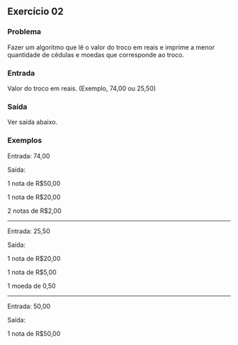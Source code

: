 ## Exercício 02

### Problema

Fazer um algoritmo que lê o valor do troco em reais e imprime a menor quantidade de cédulas e moedas que corresponde ao troco.


### Entrada

Valor do troco em reais. (Exemplo, 74,00 ou 25,50)

### Saída

Ver saída abaixo.

### Exemplos

Entrada: 74,00

Saída: 

1 nota de R$50,00

1 nota de R$20,00

2 notas de R$2,00 

---

Entrada: 25,50

Saída:

1 nota de R$20,00

1 nota de R$5,00

1 moeda de 0,50

---

Entrada: 50,00        

Saída:        

1 nota de R$50,00
 
